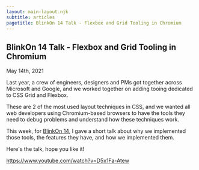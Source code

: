```yaml
---
layout: main-layout.njk
subtitle: articles
pagetitle: BlinkOn 14 Talk - Flexbox and Grid Tooling in Chromium
---
```

## BlinkOn 14 Talk - Flexbox and Grid Tooling in Chromium

<time datetime="2021-05-14">May 14th, 2021</time>

Last year, a crew of engineers, designers and PMs got together across Microsoft and Google, and we worked together on adding tooing dedicated to CSS Grid and Flexbox.

These are 2 of the most used layout techniques in CSS, and we wanted all web developers using Chromium-based browsers to have the tools they need to debug problems and understand how these techniques work.

This week, for [BlinkOn 14](https://www.chromium.org/events/blinkon-14), I gave a short talk about why we implemented those tools, the features they have, and how we implemented them.

Here's the talk, hope you like it!

https://www.youtube.com/watch?v=D5x1Fa-Atew
